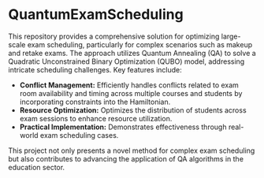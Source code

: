 # QuantumExamScheduling

This repository provides a comprehensive solution for optimizing large-scale exam scheduling, particularly for complex scenarios such as makeup and retake exams. The approach utilizes Quantum Annealing (QA) to solve a Quadratic Unconstrained Binary Optimization (QUBO) model, addressing intricate scheduling challenges. Key features include:

- **Conflict Management:** Efficiently handles conflicts related to exam room availability and timing across multiple courses and students by incorporating constraints into the Hamiltonian.
- **Resource Optimization:** Optimizes the distribution of students across exam sessions to enhance resource utilization.
- **Practical Implementation:** Demonstrates effectiveness through real-world exam scheduling cases.

This project not only presents a novel method for complex exam scheduling but also contributes to advancing the application of QA algorithms in the education sector.
